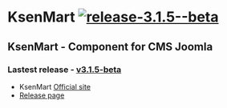 KsenMart [![release-3.1.5--beta](http://img.shields.io/badge/release-3.1.5--beta-blue.svg)](https://github.com/ldmco/KsenMart/releases/tag/v3.1.5-beta)
========

## KsenMart - Component for CMS Joomla 

### Lastest release - [v3.1.5-beta](https://github.com/ldmco/KsenMart/releases/tag/v3.1.5-beta)

 * KsenMart [Official site](http://ksenmart.ru/)
 * [Release page](https://github.com/ldmco/KsenMart/releases)
